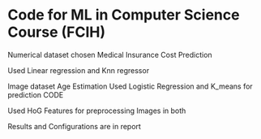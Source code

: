 # Code for ML in Computer Science Course (FCIH)

Numerical dataset chosen  Medical Insurance Cost Prediction 

Used Linear regression and Knn regressor 

Image dataset Age Estimation
Used Logistic Regression and K_means for prediction CODE

Used HoG Features for preprocessing Images in both

Results and Configurations are in report



